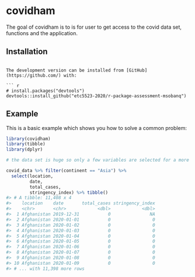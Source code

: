 
<!-- README.md is generated from README.Rmd. Please edit that file -->

# covidham

<!-- badges: start -->

<!-- badges: end -->

The goal of covidham is to is for user to get access to the covid data
set, functions and the application.

## Installation

<!-- You can install the released version of covidham from [CRAN](https://CRAN.R-project.org) with: -->

<!-- ``` r -->

<!-- install.packages("covidham") -->

```` 

The development version can be installed from [GitHub](https://github.com/) with:

``` r
# install.packages("devtools")
devtools::install_github("etc5523-2020/r-package-assessment-msobanq")
````

## Example

This is a basic example which shows you how to solve a common problem:

``` r
library(covidham)
library(tibble)
library(dplyr)

# the data set is huge so only a few variables are selected for a more appropriate vignette

covid_data %>% filter(continent == "Asia") %>% 
  select(location, 
         date, 
         total_cases, 
         stringency_index) %>% tibble()
#> # A tibble: 11,408 x 4
#>    location    date       total_cases stringency_index
#>    <chr>       <chr>            <dbl>            <dbl>
#>  1 Afghanistan 2019-12-31           0               NA
#>  2 Afghanistan 2020-01-01           0                0
#>  3 Afghanistan 2020-01-02           0                0
#>  4 Afghanistan 2020-01-03           0                0
#>  5 Afghanistan 2020-01-04           0                0
#>  6 Afghanistan 2020-01-05           0                0
#>  7 Afghanistan 2020-01-06           0                0
#>  8 Afghanistan 2020-01-07           0                0
#>  9 Afghanistan 2020-01-08           0                0
#> 10 Afghanistan 2020-01-09           0                0
#> # ... with 11,398 more rows
```
